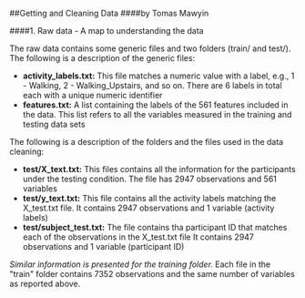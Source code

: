 ##Getting and Cleaning Data
####by Tomas Mawyin

####1. Raw data - A map to understanding the data

The raw data contains some generic files and two folders (train/ and test/).
The following is a description of the generic files:

* **activity_labels.txt:** 
    This file matches a numeric value with a label, e.g., 1 - Walking, 2 - Walking_Upstairs, and so on. 
    There are 6 labels in total each with a unique numeric identifier
* **features.txt:**
    A list containing the labels of the 561 features included in the data.
    This list refers to all the variables measured in the training and testing data sets

The following is a description of the folders and the files used in the data cleaning:

* **test/X_text.txt:**
    This files contains all the information for the participants under the testing condition. 
    The file has 2947 observations and 561 variables
* **test/y_text.txt:**
    This file contains all the activity labels matching the X_test.txt file.
    It contains 2947 observations and 1 variable (activity labels)
* **test/subject_test.txt:**
    The file contains tha participant ID that matches each of the observations in the X_test.txt file
    It contains 2947 observations and 1 variable (participant ID)
    
*Similar information is presented for the training folder.* Each file in the "train" folder contains 7352 observations and the same number of variables as reported above.
    